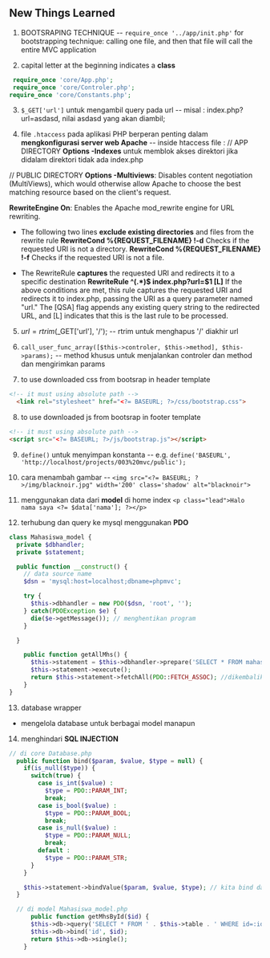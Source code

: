 ## New Things Learned
1. BOOTSRAPING TECHNIQUE
-- `require_once '../app/init.php'` for bootstrapping technique: calling one file, and then that file will call the entire MVC application

2. capital letter at the beginning indicates a __class__
```php
 require_once 'core/App.php';
 require_once 'core/Controler.php';
require_once 'core/Constants.php';
 ```

 3. `$_GET['url']` untuk mengambil query pada url
 -- misal : index.php?url=asdasd, nilai asdasd yang akan diambil;

4. file `.htaccess` pada aplikasi PHP berperan penting dalam __mengkonfigurasi server web Apache__
-- inside htaccess file : 
// APP DIRECTORY
__Options -Indexes__ untuk memblok akses direktori jika didalam direktori tidak ada index.php

// PUBLIC DIRECTORY
__Options -Multiviews__: Disables content negotiation (MultiViews), which would otherwise allow Apache to choose the best matching resource based on the client's request.

__RewriteEngine On__: Enables the Apache mod_rewrite engine for URL rewriting.

- The following two lines __exclude existing directories__ and files from the rewrite rule
__RewriteCond %{REQUEST_FILENAME} !-d__ Checks if the requested URI is not a directory.
__RewriteCond %{REQUEST_FILENAME} !-f__ Checks if the requested URI is not a file.

- The RewriteRule __captures__ the requested URI and redirects it to a specific destination
__RewriteRule ^(.*)$ index.php?url=$1 [L]__ If the above conditions are met, this rule captures the requested URI and redirects it to index.php, passing the URI as a query parameter named "url." The [QSA] flag appends any existing query string to the redirected URL, and [L] indicates that this is the last rule to be processed.

5. $url = rtrim($_GET['url'], '/'); 
-- rtrim untuk menghapus '/' diakhir url

6. `call_user_func_array([$this->controler, $this->method], $this->params);`
-- method khusus untuk menjalankan controler dan method dan mengirimkan params
 
7. to use downloaded css from bootsrap in header template
```html  
<!-- it must using absolute path -->
  <link rel="stylesheet" href="<?= BASEURL; ?>/css/bootstrap.css">
```

8. to use downloaded js from bootsrap in footer template
```html  
<!-- it must using absolute path -->
<script src="<?= BASEURL; ?>/js/bootstrap.js"></script>
```

9. `define()` untuk menyimpan konstanta
-- e.g. `define('BASEURL', 'http://localhost/projects/003%20mvc/public');`

10. cara menambah gambar
--  `<img src="<?= BASEURL; ?>/img/blacknoir.jpg" width='200' class='shadow' alt="blacknoir">`

11. menggunakan data dari __model__ di home index
`<p class="lead">Halo nama saya <?= $data['nama']; ?></p>`

12. terhubung dan query ke mysql menggunakan __PDO__
```php
class Mahasiswa_model {
  private $dbhandler;
  private $statement;

  public function __construct() {
    // data source name
    $dsn = 'mysql:host=localhost;dbname=phpmvc'; 

    try {
      $this->dbhandler = new PDO($dsn, 'root', '');
    } catch(PDOException $e) {
      die($e->getMessage()); // menghentikan program
    }

  }

    public function getAllMhs() {
      $this->statement = $this->dbhandler->prepare('SELECT * FROM mahasiswa');
      $this->statement->execute();
      return $this->statement->fetchAll(PDO::FETCH_ASSOC); //dikembalikan sbg array assoc
    }
}
```

13. database wrapper
- mengelola database untuk berbagai model manapun

14. menghindari __SQL INJECTION__
```php
// di core Database.php
  public function bind($param, $value, $type = null) {
    if(is_null($type)) {
      switch(true) {
        case is_int($value) :
          $type = PDO::PARAM_INT;
          break;
        case is_bool($value) :
          $type = PDO::PARAM_BOOL;
          break;
        case is_null($value) :
          $type = PDO::PARAM_NULL;
          break;
        default :
          $type = PDO::PARAM_STR;
      }
    }

    $this->statement->bindValue($param, $value, $type); // kita bind dan tidak langsung dimasukan ke query supaya terhindar dari sql injection, karena query dieksekusi setelah string dibersihkan
  }

  // di model Mahasiswa_model.php
      public function getMhsById($id) {
      $this->db->query('SELECT * FROM ' . $this->table . ' WHERE id=:id'); // id ngga langusng dimasukin dan akan kita binding untuk menghindari sql injection
      $this->db->bind('id', $id);
      return $this->db->single();
    }
  ```

